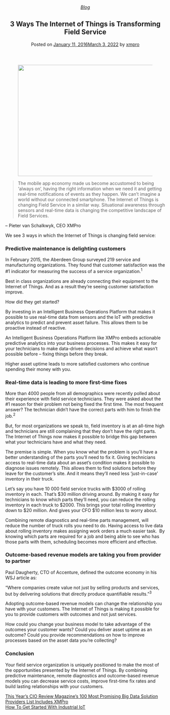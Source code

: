 
<article class="post-4474 post type-post status-publish format-standard has-post-thumbnail hentry category-blog tag-intelligent-business-operations tag-predictive-analytics tag-solutions" id="post-4474">
<div class="article-inner">
<header class="entry-header">
<div class="entry-header-text entry-header-text-top text-center">
<h6 class="entry-category is-xsmall"><a href="https://xmpro.com/category/blog/" rel="category tag">Blog</a></h6><h1 class="entry-title">3 Ways The Internet of Things is Transforming Field Service</h1><div class="entry-divider is-divider small"></div>
<div class="entry-meta uppercase is-xsmall">
<span class="posted-on">Posted on <a href="https://xmpro.com/3-ways-internet-things-transforming-field-service/" rel="bookmark"><time class="entry-date published" datetime="2016-01-11T14:04:49+00:00">January 11, 2016</time><time class="updated" datetime="2022-03-03T04:38:28+00:00">March 3, 2022</time></a></span> <span class="byline">by <span class="meta-author vcard"><a class="url fn n" href="https://xmpro.com/author/xmpro/">xmpro</a></span></span> </div>
</div>
</header>
<div class="entry-content single-page">
<div class="wpb-content-wrapper"><div class="vc_row wpb_row vc_row-fluid"><div class="wpb_column vc_column_container vc_col-sm-2"><div class="vc_column-inner"><div class="wpb_wrapper"></div></div></div><div class="wpb_column vc_column_container vc_col-sm-8"><div class="vc_column-inner"><div class="wpb_wrapper">
<div class="wpb_single_image wpb_content_element vc_align_left">
<figure class="wpb_wrapper vc_figure">
<div class="vc_single_image-wrapper vc_box_border_grey"><img height="350" src="https://xmpro.com/wp-content/uploads/2016/01/Internet-of-Things-Field-Service.png" width="700"/>
</div>
</figure>
</div>
<div class="wpb_text_column wpb_content_element">
<div class="wpb_wrapper">
<blockquote>
<p class="Body">The mobile app economy made us become accustomed to being ‘always on’, having the right information when we need it and getting real-time notifications of events as they happen. We can’t imagine a world without our connected smartphone. The Internet of Things is changing Field Service in a similar way. Situational awareness through sensors and real-time data is changing the competitive landscape of Field Services.</p>
</blockquote>
<p class="Body">– Pieter van Schalkwyk, CEO XMPro</p>
<p class="Body">We see 3 ways in which the Internet of Things is changing field service:</p>
<h3>Predictive maintenance is delighting customers</h3>
<p class="Body">In February 2015, the Aberdeen Group surveyed 219 service and manufacturing organizations. They found that customer satisfaction was the #1 indicator for measuring the success of a service organization.<sup>1</sup></p>
<p class="Body">Best in class organizations are already connecting their equipment to the Internet of Things. And as a result they’re seeing customer satisfaction improve.</p>
<p class="Body">How did they get started?</p>
<p class="Body">By investing in an Intelligent Business Operations Platform that makes it possible to use real-time data from sensors and the IoT with predictive analytics to predict and prevent asset failure. This allows them to be proactive instead of reactive.</p>
<p class="Body">An Intelligent Business Operations Platform like XMPro embeds actionable predictive analytics into your business processes. This makes it easy for your technicians to make data-driven decisions and achieve what wasn’t possible before – fixing things before they break.</p>
<p class="Body">Higher asset uptime leads to more satisfied customers who continue spending their money with you.</p>
</div>
</div>
</div></div></div><div class="wpb_column vc_column_container vc_col-sm-2"><div class="vc_column-inner"><div class="wpb_wrapper"></div></div></div></div><div class="vc_row wpb_row vc_row-fluid"><div class="wpb_column vc_column_container vc_col-sm-2"><div class="vc_column-inner"><div class="wpb_wrapper"></div></div></div><div class="wpb_column vc_column_container vc_col-sm-8"><div class="vc_column-inner"><div class="wpb_wrapper">
<div class="wpb_text_column wpb_content_element">
<div class="wpb_wrapper">
<h3>Real-time data is leading to more first-time fixes</h3>
<p>More than 4000 people from all demographics were recently polled about their experience with field service technicians. They were asked about the #1 reason for their problem not being fixed the first time. The most frequent answer? The technician didn’t have the correct parts with him to finish the job.<sup>2</sup></p>
<p>But, for most organizations we speak to, field inventory is at an all-time high and technicians are still complaining that they don’t have the right parts. The Internet of Things now makes it possible to bridge this gap between what your technicians have and what they need.</p>
<p>The premise is simple. When you know what the problem is you’ll have a better understanding of the parts you’ll need to fix it. Giving technicians access to real-time data about an asset’s condition makes it possible to diagnose issues remotely. This allows them to find solutions before they leave for the customer’s site. And it means they’ll need less ‘just-in-case’ inventory in their truck.</p>
<p>Let’s say you have 10 000 field service trucks with $3000 of rolling inventory in each. That’s $30 million driving around. By making it easy for technicians to know which parts they’ll need, you can reduce the rolling inventory in each truck to $2000. This brings your total rolling inventory down to $20 million. And gives your CFO $10 million less to worry about.</p>
<p>Combining remote diagnostics and real-time parts management, will  reduce the number of truck rolls you need to do. Having access to live data about rolling inventory makes assigning work orders a much easier task.  By knowing which parts are required for a job and being able to see who has those parts with them, scheduling becomes more efficient and effective.</p>
<h3>Outcome-based revenue models are taking you from provider to partner</h3>
<p>Paul Daugherty, CTO of Accenture, defined the outcome economy in his WSJ article as:</p>
<p>“Where companies create value not just by selling products and services, but by delivering solutions that directly produce quantifiable results.”<sup>3</sup></p>
<p>Adopting outcome-based revenue models can change the relationship you have with your customers. The Internet of Things is making it possible for you to provide customers with outcomes and not just services.</p>
<p>How could you change your business model to take advantage of the outcomes your customer wants? Could you deliver asset uptime as an outcome? Could you provide recommendations on how to improve processes based on the asset data you’re collecting?</p>
<h3>Conclusion</h3>
<p>Your field service organization is uniquely positioned to make the most of the opportunities presented by the Internet of Things. By combining predictive maintenance, remote diagnostics and outcome-based revenue models you can decrease service costs, improve first-time fix rates and build lasting relationships with your customers.</p>
</div>
</div>
</div></div></div><div class="wpb_column vc_column_container vc_col-sm-2"><div class="vc_column-inner"><div class="wpb_wrapper"></div></div></div></div>
</div>
<div class="blog-share text-center"><div class="is-divider medium"></div><div class="social-icons share-icons share-row relative"><a aria-label="Share on WhatsApp" class="icon button circle is-outline tooltip whatsapp show-for-medium" data-action="share/whatsapp/share" href="whatsapp://send?text=3%20Ways%20The%20Internet%20of%20Things%20is%20Transforming%20Field%20Service - https://xmpro.com/3-ways-internet-things-transforming-field-service/" title="Share on WhatsApp"><i class="icon-whatsapp"></i></a><a aria-label="Share on Facebook" class="icon button circle is-outline tooltip facebook" data-label="Facebook" href="https://www.facebook.com/sharer.php?u=https://xmpro.com/3-ways-internet-things-transforming-field-service/" onclick="window.open(this.href,this.title,'width=500,height=500,top=300px,left=300px'); return false;" rel="noopener nofollow" target="_blank" title="Share on Facebook"><i class="icon-facebook"></i></a><a aria-label="Share on Twitter" class="icon button circle is-outline tooltip twitter" href="https://twitter.com/share?url=https://xmpro.com/3-ways-internet-things-transforming-field-service/" onclick="window.open(this.href,this.title,'width=500,height=500,top=300px,left=300px'); return false;" rel="noopener nofollow" target="_blank" title="Share on Twitter"><i class="icon-twitter"></i></a><a aria-label="Email to a Friend" class="icon button circle is-outline tooltip email" href="/cdn-cgi/l/email-protection#dee1adabbcb4bbbdaae3edfbecee89bfa7adfbecee8ab6bbfbecee97b0aabbacb0bbaafbeceeb1b8fbecee8ab6b7b0b9adfbeceeb7adfbecee8aacbfb0adb8b1acb3b7b0b9fbecee98b7bbb2bafbecee8dbbaca8b7bdbbf8bcb1baa7e39db6bbbdb5fbeceeaab6b7adfbeceeb1abaafbed9ffbeceeb6aaaaaeadfbed9ffbec98fbec98a6b3aeacb1f0bdb1b3fbec98edf3a9bfa7adf3b7b0aabbacb0bbaaf3aab6b7b0b9adf3aaacbfb0adb8b1acb3b7b0b9f3b8b7bbb2baf3adbbaca8b7bdbbfbec98" rel="nofollow" title="Email to a Friend"><i class="icon-envelop"></i></a><a aria-label="Pin on Pinterest" class="icon button circle is-outline tooltip pinterest" href="https://pinterest.com/pin/create/button?url=https://xmpro.com/3-ways-internet-things-transforming-field-service/&amp;media=https://xmpro.com/wp-content/uploads/2016/01/Internet-of-Things-Field-Service.png&amp;description=3%20Ways%20The%20Internet%20of%20Things%20is%20Transforming%20Field%20Service" onclick="window.open(this.href,this.title,'width=500,height=500,top=300px,left=300px'); return false;" rel="noopener nofollow" target="_blank" title="Pin on Pinterest"><i class="icon-pinterest"></i></a><a aria-label="Share on LinkedIn" class="icon button circle is-outline tooltip linkedin" href="https://www.linkedin.com/shareArticle?mini=true&amp;url=https://xmpro.com/3-ways-internet-things-transforming-field-service/&amp;title=3%20Ways%20The%20Internet%20of%20Things%20is%20Transforming%20Field%20Service" onclick="window.open(this.href,this.title,'width=500,height=500,top=300px,left=300px'); return false;" rel="noopener nofollow" target="_blank" title="Share on LinkedIn"><i class="icon-linkedin"></i></a></div></div></div>
<nav class="navigation-post" id="nav-below" role="navigation">
<div class="flex-row next-prev-nav bt bb">
<div class="flex-col flex-grow nav-prev text-left">
<div class="nav-previous"><a href="https://xmpro.com/this-years-cio-review-magazines-100-most-promising-big-data-solution-providers-list-includes-xmpro/" rel="prev"><span class="hide-for-small"><i class="icon-angle-left"></i></span> This Year’s CIO Review Magazine’s 100 Most Promising Big Data Solution Providers List Includes XMPro</a></div>
</div>
<div class="flex-col flex-grow nav-next text-right">
<div class="nav-next"><a href="https://xmpro.com/how-to-get-started-with-industrial-iot/" rel="next">How To Get Started With Industrial IoT <span class="hide-for-small"><i class="icon-angle-right"></i></span></a></div> </div>
</div>
</nav>
</div>
</article>
<div class="comments-area" id="comments">
</div>

